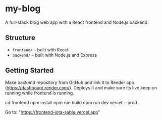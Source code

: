 # my-blog

A full-stack blog web app with a React frontend and Node.js backend.

## Structure
- `frontend/` – built with React
- `backend/` – built with Node.js and Express

## Getting Started

Make backend repository from GitHub and link it to Render app (https://dashboard.render.com/).
Deploys it and make sure its live keep on running while frontend is running.

cd frontend
npm install
npm run build
npm run dev
vercel --prod

Go to: "https://frontend-iota-sable.vercel.app" 

